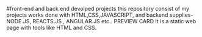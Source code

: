 #front-end and back end devolped projects 
this repository consist of my projects works done with HTML,CSS,JAVASCRIPT, and backend supplies-NODE.JS, REACTS.JS , ANGULAR.JS etc..
PREVIEW CARD
   It is a static web page with tools like HTML and CSS.
   
